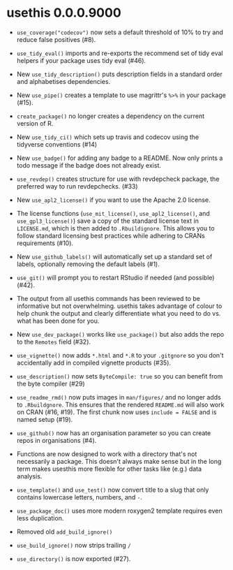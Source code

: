 # usethis 0.0.0.9000

* `use_coverage("codecov")` now sets a default threshold of 10% to try and 
  reduce false positives (#8).

* `use_tidy_eval()` imports and re-exports the recommend set of tidy eval 
  helpers if your package uses tidy eval (#46).

* New `use_tidy_description()` puts description fields in a standard order
  and alphabetises dependencies.

* New `use_pipe()` creates a template to use magrittr's `%>%` in your package
  (#15).

* `create_package()` no longer creates a dependency on the current version of 
  R.

* New `use_tidy_ci()` which sets up travis and codecov using the tidyverse
  conventions (#14)

* New `use_badge()` for adding any badge to a README. Now only prints a 
  todo message if the badge does not already exist.

* `use_revdep()` creates structure for use with revdepcheck package, the
  preferred way to run revdepchecks. (#33)

* New `use_apl2_license()` if you want to use the Apache 2.0 license.

* The license functions (`use_mit_license()`, `use_apl2_license()`, and 
  `use_gpl3_license()`) save a copy of the standard license text in 
  `LICENSE.md`, which is then added to `.Rbuildignore`. This allows you
  to follow standard licensing best practices while adhering to CRANs 
  requirements (#10).

* New `use_github_labels()` will automatically set up a standard set of labels,
  optionally removing the default labels (#1).

* `use_git()` will prompt you to restart RStudio if needed (and possible) (#42).

* The output from all usethis commands has been reviewed to be informative 
  but not overwhelming. usethis takes advantage of colour to help chunk
  the output and clearly differentiate what you need to do vs. what has
  been done for you.

* New `use_dev_package()` works like `use_package()` but also adds the 
  repo to the `Remotes` field (#32).

* `use_vignette()` now adds `*.html` and `*.R` to your `.gitgnore` so you
  don't accidentally add in compiled vignette products (#35).

* `use_description()` now sets `ByteCompile: true` so you can benefit from
  the byte compiler (#29)

* `use_readme_rmd()` now puts images in `man/figures/` and no longer
  adds to `.Rbuildgnore`. This ensures that the rendered `README.md` will
  also work on CRAN (#16, #19). The first chunk now uses `include = FALSE`
  and is named setup (#19).

* `use_github()` now has an organisation parameter so you can create repos
  in organisations (#4).

* Functions are now designed to work with a directory that's not necessarily
  a package. This doesn't always make sense but in the long term makes
  usesthis more flexible for other tasks like (e.g.) data analysis.

* `use_template()` and `use_test()` now convert title to a slug that only
  contains lowercase letters, numbers, and `-`.

* `use_package_doc()` uses more modern roxygen2 template requires even less
  duplication.

* Removed old `add_build_ignore()`

* `use_build_ignore()` now strips trailing `/`

* `use_directory()` is now exported (#27). 
